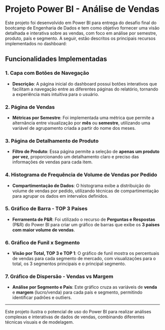 # Projeto Power BI - Análise de Vendas

Este projeto foi desenvolvido em Power BI para entrega do desafio final do bootcamp de Engenharia de Dados e tem como objetivo fornecer uma visão detalhada e interativa sobre as vendas, com foco em análise por semestre, produto, país e segmento. A seguir, estão descritos os principais recursos implementados no dashboard:

## Funcionalidades Implementadas

### 1. Capa com Botões de Navegação
- **Descrição**: A página inicial do dashboard possui botões interativos que facilitam a navegação entre as diferentes páginas do relatório, tornando a experiência mais intuitiva para o usuário.

### 2. Página de Vendas
- **Métricas por Semestre**: Foi implementada uma métrica que permite a alternância entre visualização por **mês** ou **semestre**, utilizando uma variável de agrupamento criada a partir do nome dos meses.

### 3. Página de Detalhamento de Produto
- **Filtro de Produto**: Essa página permite a seleção de **apenas um produto por vez**, proporcionando um detalhamento claro e preciso das informações de vendas para cada item.

### 4. Histograma de Frequência de Volume de Vendas por Pedido
- **Compartimentação de Dados**: O histograma exibe a distribuição do volume de vendas por pedido, utilizando técnicas de compartimentação para agrupar os dados em intervalos definidos.

### 5. Gráfico de Barra - TOP 3 Países
- **Ferramenta de P&R**: Foi utilizado o recurso de **Perguntas e Respostas** (P&R) do Power BI para criar um gráfico de barras que exibe os **3 países com maior volume de vendas**.

### 6. Gráfico de Funil x Segmento
- **Visão por Total, TOP 3 e TOP 1**: O gráfico de funil mostra os percentuais de vendas para cada segmento de mercado, com visualizações para o total, os 3 segmentos principais e o principal segmento.

### 7. Gráfico de Dispersão - Vendas vs Margem
- **Análise por Segmento e País**: Este gráfico cruza as variáveis de **venda** e **margem** (lucro/venda) para cada país e segmento, permitindo identificar padrões e outliers.

---

Este projeto ilustra o potencial de uso do Power BI para realizar análises complexas e interativas de dados de vendas, combinando diferentes técnicas visuais e de modelagem.

